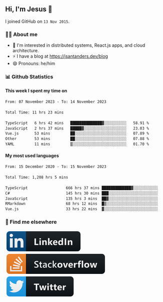 ## Hi, I'm Jesus 👋

I joined GitHub on `13 Nov 2015`.

<!-- Talking about you -->

### 👨‍💻 About me

- 👦 I'm interested in distributed systems, React.js apps, and cloud architecture.
- ⚡️ I have a blog at <https://jsantanders.dev/blog>
- 😄 Pronouns: he/him

### 📊 Github Statistics

#### This week I spent my time on

<!--START_SECTION:weekly-->

```txt
From: 07 November 2023 - To: 14 November 2023

Total Time: 11 hrs 23 mins

TypeScript   6 hrs 42 mins   ██████████████▓░░░░░░░░░░   58.91 %
JavaScript   2 hrs 37 mins   █████▓░░░░░░░░░░░░░░░░░░░   23.03 %
Vue.js       53 mins         ██░░░░░░░░░░░░░░░░░░░░░░░   07.89 %
Other        53 mins         ██░░░░░░░░░░░░░░░░░░░░░░░   07.88 %
YAML         11 mins         ▒░░░░░░░░░░░░░░░░░░░░░░░░   01.70 %
```

<!--END_SECTION:weekly-->

#### My most used languages

<!--START_SECTION:alltime-->

```txt
From: 15 December 2020 - To: 15 November 2023

Total Time: 1,208 hrs 5 mins

TypeScript                 666 hrs 37 mins █████████████▓░░░░░░░░░░░   55.18 %
C#                         145 hrs 30 mins ███░░░░░░░░░░░░░░░░░░░░░░   12.05 %
JavaScript                 135 hrs 3 mins  ██▓░░░░░░░░░░░░░░░░░░░░░░   11.18 %
RMarkdown                  68 hrs 12 mins  █▒░░░░░░░░░░░░░░░░░░░░░░░   05.65 %
Vue.js                     33 hrs 22 mins  ▓░░░░░░░░░░░░░░░░░░░░░░░░   02.76 %
```

<!--END_SECTION:alltime-->

### 📢 Find me elsewhere

<p>
  <a target="_blank" href="https://linkedin.com/in/jsantanders">
    <img src="https://github.com/jsantanders/jsantanders/blob/master/img/linkedin.svg" alt="LinkedIn" style="vertical-align:top; margin:4px">
  </a>
  
  <a target="_blank" href="https://stackoverflow.com/users/7318331/jesus-santander">
    <img src="https://github.com/jsantanders/jsantanders/blob/master/img/stackoverflow.svg" alt="StackOverflow" style="vertical-align:top; margin:4px">
  </a>
  
  <a target="_blank" href="http://twitter.com/jsantanders">
    <img src="https://github.com/jsantanders/jsantanders/blob/master/img/twitter.svg" alt="Twitter" style="vertical-align:top; margin:4px">
  </a>
</p>
